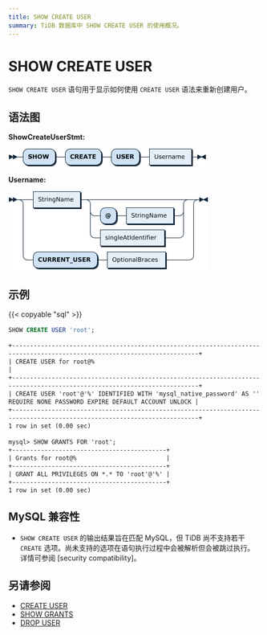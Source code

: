 ```yaml
---
title: SHOW CREATE USER
summary: TiDB 数据库中 SHOW CREATE USER 的使用概况。
---
```


# SHOW CREATE USER

`SHOW CREATE USER` 语句用于显示如何使用 `CREATE USER` 语法来重新创建用户。

## 语法图

**ShowCreateUserStmt:**

![ShowCreateUserStmt](/media/sqlgram/ShowCreateUserStmt.png)

**Username:**

![Username](/media/sqlgram/Username.png)

## 示例

{{< copyable "sql" >}}

```sql
SHOW CREATE USER 'root';
```

```
+--------------------------------------------------------------------------------------------------------------------------+
| CREATE USER for root@%                                                                                                   |
+--------------------------------------------------------------------------------------------------------------------------+
| CREATE USER 'root'@'%' IDENTIFIED WITH 'mysql_native_password' AS '' REQUIRE NONE PASSWORD EXPIRE DEFAULT ACCOUNT UNLOCK |
+--------------------------------------------------------------------------------------------------------------------------+
1 row in set (0.00 sec)

mysql> SHOW GRANTS FOR 'root';
+-------------------------------------------+
| Grants for root@%                         |
+-------------------------------------------+
| GRANT ALL PRIVILEGES ON *.* TO 'root'@'%' |
+-------------------------------------------+
1 row in set (0.00 sec)
```

## MySQL 兼容性

* `SHOW CREATE USER` 的输出结果旨在匹配 MySQL，但 TiDB 尚不支持若干 `CREATE` 选项。尚未支持的选项在语句执行过程中会被解析但会被跳过执行。详情可参阅 [security compatibility]。

## 另请参阅

* [CREATE USER](/sql-statements/sql-statement-create-user.md)
* [SHOW GRANTS](/sql-statements/sql-statement-show-grants.md)
* [DROP USER](/sql-statements/sql-statement-drop-user.md)
